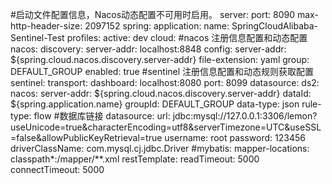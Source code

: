 #启动文件配置信息，Nacos动态配置不可用时启用。
server:
  port: 8090
  max-http-header-size: 2097152
spring:
  application:
    name: SpringCloudAlibaba-Sentinel-Test
  profiles:
    active: dev 
  cloud:
#nacos 注册信息配置和动态配置  
    nacos:
      discovery:
        server-addr: localhost:8848
      config:
        server-addr: ${spring.cloud.nacos.discovery.server-addr}
        file-extension: yaml
        group: DEFAULT_GROUP
        enabled: true
#sentinel 注册信息配置和动态规则获取配置    
    sentinel:
      transport:
        dashboard: localhost:8080
        port: 8099
      datasource:
        ds2:
          nacos:
            server-addr: ${spring.cloud.nacos.discovery.server-addr}
            dataId: ${spring.application.name}
            groupId: DEFAULT_GROUP
            data-type: json
            rule-type: flow
#数据库链接
  datasource:
    url: jdbc:mysql://127.0.0.1:3306/lemon?useUnicode=true&characterEncoding=utf8&serverTimezone=UTC&useSSL=false&allowPublicKeyRetrieval=true
    username: root
    password: 123456
    driverClassName: com.mysql.cj.jdbc.Driver
#mybatis:
  mapper-locations: classpath*:/mapper/**.xml
restTemplate:
  readTimeout: 5000
  connectTimeout: 5000

